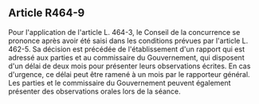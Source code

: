 Article R464-9
----
Pour l'application de l'article L. 464-3, le Conseil de la concurrence se
prononce après avoir été saisi dans les conditions prévues par l'article L.
462-5. Sa décision est précédée de l'établissement d'un rapport qui est adressé
aux parties et au commissaire du Gouvernement, qui disposent d'un délai de deux
mois pour présenter leurs observations écrites. En cas d'urgence, ce délai peut
être ramené à un mois par le rapporteur général. Les parties et le commissaire
du Gouvernement peuvent également présenter des observations orales lors de la
séance.
